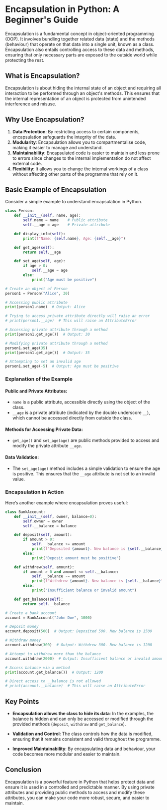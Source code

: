 # Encapsulation in Python: A Beginner's Guide

Encapsulation is a fundamental concept in object-oriented programming (OOP). It involves bundling together related data (state) and the methods (behaviour) that operate on that data into a single unit, known as a class. Encapsulation also entails controlling access to these data and methods, ensuring that only necessary parts are exposed to the outside world while protecting the rest.

## What is Encapsulation?

Encapsulation is about hiding the internal state of an object and requiring all interaction to be performed through an object's methods. This ensures that the internal representation of an object is protected from unintended interference and misuse.

## Why Use Encapsulation?

1. **Data Protection**: By restricting access to certain components, encapsulation safeguards the integrity of the data.
2. **Modularity**: Encapsulation allows you to compartmentalise code, making it easier to manage and understand.
3. **Maintainability**: Encapsulated code is easier to maintain and less prone to errors since changes to the internal implementation do not affect external code.
4. **Flexibility**: It allows you to change the internal workings of a class without affecting other parts of the programme that rely on it.

## Basic Example of Encapsulation

Consider a simple example to understand encapsulation in Python.

```python
class Person:
    def __init__(self, name, age):
        self.name = name    # Public attribute
        self.__age = age    # Private attribute

    def display_info(self):
        print(f"Name: {self.name}, Age: {self.__age}")

    def get_age(self):
        return self.__age

    def set_age(self, age):
        if age > 0:
            self.__age = age
        else:
            print("Age must be positive")

# Create an object of Person
person1 = Person("Alice", 30)

# Accessing public attribute
print(person1.name)  # Output: Alice

# Trying to access private attribute directly will raise an error
# print(person1.__age)  # This will raise an AttributeError

# Accessing private attribute through a method
print(person1.get_age())  # Output: 30

# Modifying private attribute through a method
person1.set_age(35)
print(person1.get_age())  # Output: 35

# Attempting to set an invalid age
person1.set_age(-5)  # Output: Age must be positive
```

### Explanation of the Example

#### Public and Private Attributes:

- `name` is a public attribute, accessible directly using the object of the class.
- `__age` is a private attribute (indicated by the double underscore `__`), which cannot be accessed directly from outside the class.

#### Methods for Accessing Private Data:

- `get_age()` and `set_age(age)` are public methods provided to access and modify the private attribute `__age`.

#### Data Validation:

- The `set_age(age)` method includes a simple validation to ensure the age is positive. This ensures that the `__age` attribute is not set to an invalid value.

### Encapsulation in Action

Here’s another example where encapsulation proves useful:


```python
class BankAccount:
    def __init__(self, owner, balance=0):
        self.owner = owner
        self.__balance = balance

    def deposit(self, amount):
        if amount > 0:
            self.__balance += amount
            print(f"Deposited {amount}. New balance is {self.__balance}")
        else:
            print("Deposit amount must be positive")

    def withdraw(self, amount):
        if amount > 0 and amount <= self.__balance:
            self.__balance -= amount
            print(f"Withdrew {amount}. New balance is {self.__balance}")
        else:
            print("Insufficient balance or invalid amount")

    def get_balance(self):
        return self.__balance

# Create a bank account
account = BankAccount("John Doe", 1000)

# Deposit money
account.deposit(500)  # Output: Deposited 500. New balance is 1500

# Withdraw money
account.withdraw(300)  # Output: Withdrew 300. New balance is 1200

# Attempt to withdraw more than the balance
account.withdraw(2000)  # Output: Insufficient balance or invalid amount

# Access balance via a method
print(account.get_balance())  # Output: 1200

# Direct access to __balance is not allowed
# print(account.__balance)  # This will raise an AttributeError
```


## Key Points

- **Encapsulation allows the class to hide its data**: In the examples, the balance is hidden and can only be accessed or modified through the provided methods (`deposit`, `withdraw` and `get_balance`).

- **Validation and Control**: The class controls how the data is modified, ensuring that it remains consistent and valid throughout the programme.

- **Improved Maintainability**: By encapsulating data and behaviour, your code becomes more modular and easier to maintain.

## Conclusion

Encapsulation is a powerful feature in Python that helps protect data and ensure it is used in a controlled and predictable manner. By using private attributes and providing public methods to access and modify these attributes, you can make your code more robust, secure, and easier to maintain.

